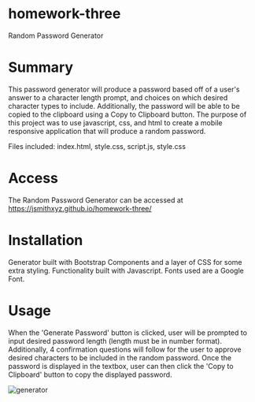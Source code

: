 # homework-three
Random Password Generator

# Summary
This password generator will produce a password based off of a user's answer to a character length prompt, and choices on which desired character types to include. Additionally, the password will be able to be copied to the clipboard using a Copy to Clipboard button. The purpose of this project was to use javascript, css, and html to create a mobile responsive application that will produce a random password.

Files included:
    index.html,
    style.css,
    script.js,
    style.css
    
# Access
The Random Password Generator can be accessed at https://jsmithxyz.github.io/homework-three/ 

# Installation
Generator built with Bootstrap Components and a layer of CSS for some extra styling. Functionality built with Javascript. Fonts used are a Google Font.

# Usage
When the 'Generate Password' button is clicked, user will be prompted to input desired password length (length must be in number format). Additionally, 4 confirmation questions will follow for the user to approve desired characters to be included in the random password. Once the password is displayed in the textbox, user can then click the 'Copy to Clipboard' button to copy the displayed password.

![generator](https://user-images.githubusercontent.com/56512278/70152658-a009b280-167b-11ea-842b-f90b8553a323.jpeg)


